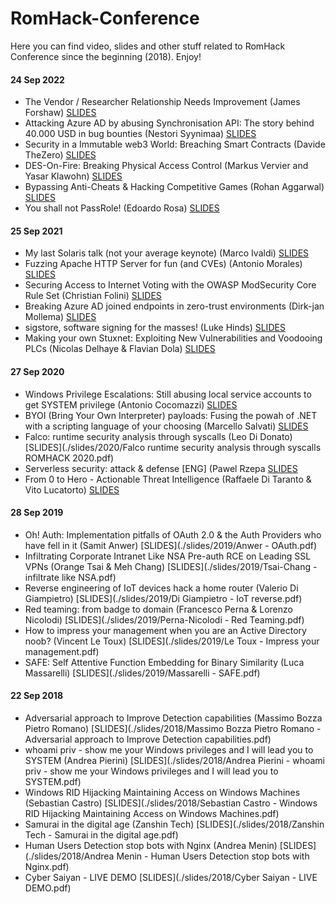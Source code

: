 # RomHack-Conference
Here you can find video, slides and other stuff related to RomHack Conference since the beginning (2018). Enjoy!

#### 24 Sep 2022

* The Vendor / Researcher Relationship Needs Improvement (James Forshaw) [SLIDES](./slides/2022/James_Forshaw_Keynote.pdf)
* Attacking Azure AD by abusing Synchronisation API: The story behind 40.000 USD in bug bounties (Nestori Syynimaa) [SLIDES](./slides/2022/Attacking_Azure_AD_by_abusing_Synchronisation_API.pdf)
* Security in a Immutable web3 World: Breaching Smart Contracts (Davide TheZero) [SLIDES](./slides/2022/Security_in_a_Immutable_web3_World_Breaching_Smart_Contracts.pdf)
* DES-On-Fire: Breaking Physical Access Control (Markus Vervier and Yasar Klawohn) [SLIDES](./slides/2022/DES_On_Fire_Breaking_Physical_Access_Control.pdf)
* Bypassing Anti-Cheats & Hacking Competitive Games (Rohan Aggarwal) [SLIDES](./slides/2022/Bypassing_Anti_Cheats_Hacking_Competitive_Games.pdf)
* You shall not PassRole! (Edoardo Rosa) [SLIDES](./slides/2022/You_shall_not_PassRole.pdf)

#### 25 Sep 2021

* My last Solaris talk (not your average keynote) (Marco Ivaldi) [SLIDES](./slides/2021/Marco_Ivaldi.pdf)
* Fuzzing Apache HTTP Server for fun (and CVEs) (Antonio Morales) [SLIDES](./slides/2021/Antonio_Morales.pdf)
* Securing Access to Internet Voting with the OWASP ModSecurity Core Rule Set (Christian Folini) [SLIDES](./slides/2021/Christian_Folini.pdf)
* Breaking Azure AD joined endpoints in zero-trust environments (Dirk-jan Mollema) [SLIDES](./slides/2021/Dirk_jan_Mollema.pdf)
* sigstore, software signing for the masses! (Luke Hinds) [SLIDES](./slides/2021/Luke_Hinds.pdf)
* Making your own Stuxnet: Exploiting New Vulnerabilities and Voodooing PLCs (Nicolas Delhaye & Flavian Dola) [SLIDES](./slides/2021/Nicolas_Delhaye_Flavian_Dola.pdf)

#### 27 Sep 2020

* Windows Privilege Escalations: Still abusing local service accounts to get SYSTEM privilege (Antonio Cocomazzi) [SLIDES](./slides/2020/slides-Cocomazzi.pdf)
* BYOI (Bring Your Own Interpreter) payloads: Fusing the powah of .NET with a scripting language of your choosing (Marcello Salvati) [SLIDES](./slides/2020/slides-Salvati.pdf)
* Falco: runtime security analysis through syscalls (Leo Di Donato) [SLIDES](./slides/2020/Falco runtime security analysis through syscalls ROMHACK 2020.pdf)
* Serverless security: attack & defense [ENG] (Pawel Rzepa [SLIDES](./slides/2020/slides-Rzepa.pdf)
* From 0 to Hero - Actionable Threat Intelligence (Raffaele Di Taranto & Vito Lucatorto) [SLIDES](./slides/2020/slides-DiTaranto_Lucatorto.pdf)

#### 28 Sep 2019

* Oh! Auth: Implementation pitfalls of OAuth 2.0 & the Auth Providers who have fell in it (Samit Anwer) [SLIDES](./slides/2019/Anwer - OAuth.pdf)
* Infiltrating Corporate Intranet Like NSA Pre-auth RCE on Leading SSL VPNs (Orange Tsai & Meh Chang) [SLIDES](./slides/2019/Tsai-Chang - infiltrate like NSA.pdf)
* Reverse engineering of IoT devices hack a home router (Valerio Di Giampietro) [SLIDES](./slides/2019/Di Giampietro - IoT reverse.pdf)
* Red teaming: from badge to domain (Francesco Perna & Lorenzo Nicolodi) [SLIDES](./slides/2019/Perna-Nicolodi - Red Teaming.pdf)
* How to impress your management when you are an Active Directory noob? (Vincent Le Toux) [SLIDES](./slides/2019/Le Toux - Impress your management.pdf)
* SAFE: Self Attentive Function Embedding for Binary Similarity (Luca Massarelli) [SLIDES](./slides/2019/Massarelli - SAFE.pdf)

#### 22 Sep 2018

* Adversarial approach to Improve Detection capabilities (Massimo Bozza Pietro Romano) [SLIDES](./slides/2018/Massimo Bozza Pietro Romano - Adversarial approach to Improve Detection capabilities.pdf)
* whoami priv - show me your Windows privileges and I will lead you to SYSTEM (Andrea Pierini) [SLIDES](./slides/2018/Andrea Pierini - whoami priv - show me your Windows privileges and I will lead you to SYSTEM.pdf)
* Windows RID Hijacking Maintaining Access on Windows Machines (Sebastian Castro) [SLIDES](./slides/2018/Sebastian Castro - Windows RID Hijacking Maintaining Access on Windows Machines.pdf)
* Samurai in the digital age (Zanshin Tech) [SLIDES](./slides/2018/Zanshin Tech - Samurai in the digital age.pdf)
* Human Users Detection stop bots with Nginx (Andrea Menin) [SLIDES](./slides/2018/Andrea Menin - Human Users Detection stop bots with Nginx.pdf)
* Cyber Saiyan - LIVE DEMO [SLIDES](./slides/2018/Cyber Saiyan - LIVE DEMO.pdf)


